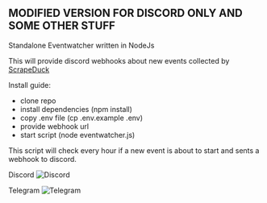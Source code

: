 ## MODIFIED VERSION FOR DISCORD ONLY AND SOME OTHER STUFF

Standalone Eventwatcher written in NodeJs

This will provide discord webhooks about new events collected by [ScrapeDuck](https://raw.githubusercontent.com/bigfoott/ScrapedDuck/data/events.json)

Install guide:

- clone repo
- install dependencies (npm install)
- copy .env file (cp .env.example .env)
- provide webhook url
- start script (node eventwatcher.js)

This script will check every hour if a new event is about to start and sents a webhook to discord.

Discord
![Discord](https://github.com/acocalypso/Eventwatcher-Standalone/blob/8a959bd0be4a0d56ab1de8fd8a979f293a5ec733/img/event.png)

Telegram
![Telegram](https://github.com/acocalypso/Eventwatcher-Standalone/blob/e80fc3111d4ff680bed7dd9ac56456a4f5019278/img/telegram.png)
